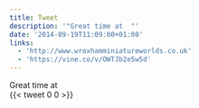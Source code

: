 ```yaml
---
title: Tweet
description: '"Great time at  "'
date: '2014-09-19T11:09:00+01:00'
links:
  - 'http://www.wroxhamminiatureworlds.co.uk'
  - 'https://vine.co/v/OWTJb2e5w5d'
---
```

Great time at  
      {{< tweet 0 0 >}}
    
